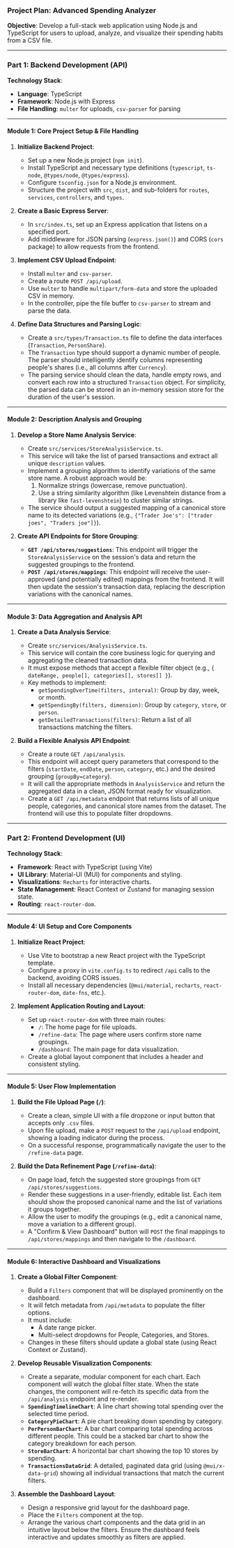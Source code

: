 ### **Project Plan: Advanced Spending Analyzer**

**Objective**: Develop a full-stack web application using Node.js and TypeScript for users to upload, analyze, and visualize their spending habits from a CSV file.

---

### **Part 1: Backend Development (API)**

**Technology Stack**:
*   **Language**: TypeScript
*   **Framework**: Node.js with Express
*   **File Handling**: `multer` for uploads, `csv-parser` for parsing

---

#### **Module 1: Core Project Setup & File Handling**

1.  **Initialize Backend Project**:
    *   Set up a new Node.js project (`npm init`).
    *   Install TypeScript and necessary type definitions (`typescript`, `ts-node`, `@types/node`, `@types/express`).
    *   Configure `tsconfig.json` for a Node.js environment.
    *   Structure the project with `src`, `dist`, and sub-folders for `routes`, `services`, `controllers`, and `types`.

2.  **Create a Basic Express Server**:
    *   In `src/index.ts`, set up an Express application that listens on a specified port.
    *   Add middleware for JSON parsing (`express.json()`) and CORS (`cors` package) to allow requests from the frontend.

3.  **Implement CSV Upload Endpoint**:
    *   Install `multer` and `csv-parser`.
    *   Create a route `POST /api/upload`.
    *   Use `multer` to handle `multipart/form-data` and store the uploaded CSV in memory.
    *   In the controller, pipe the file buffer to `csv-parser` to stream and parse the data.

4.  **Define Data Structures and Parsing Logic**:
    *   Create a `src/types/Transaction.ts` file to define the data interfaces (`Transaction`, `PersonShare`).
    *   The `Transaction` type should support a dynamic number of people. The parser should intelligently identify columns representing people's shares (i.e., all columns after `Currency`).
    *   The parsing service should clean the data, handle empty rows, and convert each row into a structured `Transaction` object. For simplicity, the parsed data can be stored in an in-memory session store for the duration of the user's session.

---

#### **Module 2: Description Analysis and Grouping**

1.  **Develop a Store Name Analysis Service**:
    *   Create `src/services/StoreAnalysisService.ts`.
    *   This service will take the list of parsed transactions and extract all unique `description` values.
    *   Implement a grouping algorithm to identify variations of the same store name. A robust approach would be:
        1.  Normalize strings (lowercase, remove punctuation).
        2.  Use a string similarity algorithm (like Levenshtein distance from a library like `fast-levenshtein`) to cluster similar strings.
    *   The service should output a suggested mapping of a canonical store name to its detected variations (e.g., `{"Trader Joe's": ["trader joes", "Traders joe"]}`).

2.  **Create API Endpoints for Store Grouping**:
    *   **`GET /api/stores/suggestions`**: This endpoint will trigger the `StoreAnalysisService` on the session's data and return the suggested groupings to the frontend.
    *   **`POST /api/stores/mappings`**: This endpoint will receive the user-approved (and potentially edited) mappings from the frontend. It will then update the session's transaction data, replacing the description variations with the canonical names.

---

#### **Module 3: Data Aggregation and Analysis API**

1.  **Create a Data Analysis Service**:
    *   Create `src/services/AnalysisService.ts`.
    *   This service will contain the core business logic for querying and aggregating the cleaned transaction data.
    *   It must expose methods that accept a flexible filter object (e.g., `{ dateRange, people[], categories[], stores[] }`).
    *   Key methods to implement:
        *   `getSpendingOverTime(filters, interval)`: Group by day, week, or month.
        *   `getSpendingBy(filters, dimension)`: Group by `category`, `store`, or `person`.
        *   `getDetailedTransactions(filters)`: Return a list of all transactions matching the filters.

2.  **Build a Flexible Analysis API Endpoint**:
    *   Create a route `GET /api/analysis`.
    *   This endpoint will accept query parameters that correspond to the filters (`startDate`, `endDate`, `person`, `category`, etc.) and the desired grouping (`groupBy=category`).
    *   It will call the appropriate methods in `AnalysisService` and return the aggregated data in a clean, JSON format ready for visualization.
    *   Create a `GET /api/metadata` endpoint that returns lists of all unique people, categories, and canonical store names from the dataset. The frontend will use this to populate filter dropdowns.

---

### **Part 2: Frontend Development (UI)**

**Technology Stack**:
*   **Framework**: React with TypeScript (using Vite)
*   **UI Library**: Material-UI (MUI) for components and styling.
*   **Visualizations**: `Recharts` for interactive charts.
*   **State Management**: React Context or Zustand for managing session state.
*   **Routing**: `react-router-dom`.

---

#### **Module 4: UI Setup and Core Components**

1.  **Initialize React Project**:
    *   Use Vite to bootstrap a new React project with the TypeScript template.
    *   Configure a proxy in `vite.config.ts` to redirect `/api` calls to the backend, avoiding CORS issues.
    *   Install all necessary dependencies (`@mui/material`, `recharts`, `react-router-dom`, `date-fns`, etc.).

2.  **Implement Application Routing and Layout**:
    *   Set up `react-router-dom` with three main routes:
        *   `/`: The home page for file uploads.
        *   `/refine-data`: The page where users confirm store name groupings.
        *   `/dashboard`: The main page for data visualization.
    *   Create a global layout component that includes a header and consistent styling.

---

#### **Module 5: User Flow Implementation**

1.  **Build the File Upload Page (`/`)**:
    *   Create a clean, simple UI with a file dropzone or input button that accepts only `.csv` files.
    *   Upon file upload, make a `POST` request to the `/api/upload` endpoint, showing a loading indicator during the process.
    *   On a successful response, programmatically navigate the user to the `/refine-data` page.

2.  **Build the Data Refinement Page (`/refine-data`)**:
    *   On page load, fetch the suggested store groupings from `GET /api/stores/suggestions`.
    *   Render these suggestions in a user-friendly, editable list. Each item should show the proposed canonical name and the list of variations it groups together.
    *   Allow the user to modify the groupings (e.g., edit a canonical name, move a variation to a different group).
    *   A "Confirm & View Dashboard" button will `POST` the final mappings to `/api/stores/mappings` and then navigate to the `/dashboard`.

---

#### **Module 6: Interactive Dashboard and Visualizations**

1.  **Create a Global Filter Component**:
    *   Build a `Filters` component that will be displayed prominently on the dashboard.
    *   It will fetch metadata from `/api/metadata` to populate the filter options.
    *   It must include:
        *   A date range picker.
        *   Multi-select dropdowns for People, Categories, and Stores.
    *   Changes in these filters should update a global state (using React Context or Zustand).

2.  **Develop Reusable Visualization Components**:
    *   Create a separate, modular component for each chart. Each component will watch the global filter state. When the state changes, the component will re-fetch its specific data from the `/api/analysis` endpoint and re-render.
    *   **`SpendingTimelineChart`**: A line chart showing total spending over the selected time period.
    *   **`CategoryPieChart`**: A pie chart breaking down spending by category.
    *   **`PerPersonBarChart`**: A bar chart comparing total spending across different people. This could be a stacked bar chart to show the category breakdown for each person.
    *   **`StoreBarChart`**: A horizontal bar chart showing the top 10 stores by spending.
    *   **`TransactionsDataGrid`**: A detailed, paginated data grid (using `@mui/x-data-grid`) showing all individual transactions that match the current filters.

3.  **Assemble the Dashboard Layout**:
    *   Design a responsive grid layout for the dashboard page.
    *   Place the `Filters` component at the top.
    *   Arrange the various chart components and the data grid in an intuitive layout below the filters. Ensure the dashboard feels interactive and updates smoothly as filters are applied.
